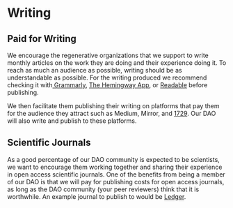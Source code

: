 # Writing

## Paid for Writing

We encourage the regenerative organizations that we support to write monthly articles on the work they are doing and their experience doing it. To reach as much an audience as possible, writing should be as understandable as possible. For the writing produced we recommend checking it with[ Grammarly](https://www.grammarly.com/plans), [The Hemingway App](https://hemingwayapp.com/desktop.html), or [Readable](https://readable.com/pro/) before publishing.

We then facilitate them publishing their writing on platforms that pay them for the audience they attract such as Medium, Mirror, and [1729](https://1729.com). Our DAO will also write and publish to these platforms.&#x20;

## Scientific Journals

As a good percentage of our DAO community is expected to be scientists, we want to encourage them working together and sharing their experience in open access scientific journals. One of the benefits from being a member of our DAO is that we will pay for publishing costs for open access journals, as long as the DAO community (your peer reviewers) think that it is worthwhile. An example journal to publish to would be [Ledger](http://ledgerjournal.org/ojs/ledger). &#x20;
